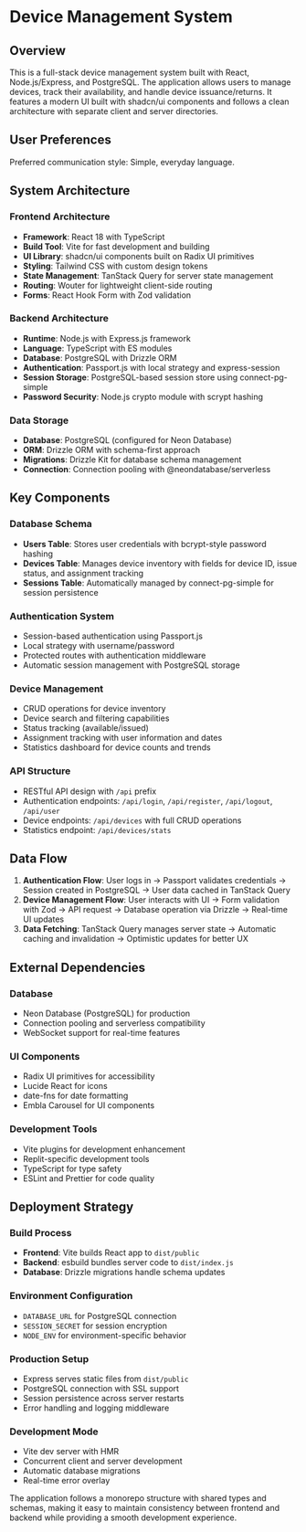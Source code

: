 # Device Management System

## Overview

This is a full-stack device management system built with React, Node.js/Express, and PostgreSQL. The application allows users to manage devices, track their availability, and handle device issuance/returns. It features a modern UI built with shadcn/ui components and follows a clean architecture with separate client and server directories.

## User Preferences

Preferred communication style: Simple, everyday language.

## System Architecture

### Frontend Architecture
- **Framework**: React 18 with TypeScript
- **Build Tool**: Vite for fast development and building
- **UI Library**: shadcn/ui components built on Radix UI primitives
- **Styling**: Tailwind CSS with custom design tokens
- **State Management**: TanStack Query for server state management
- **Routing**: Wouter for lightweight client-side routing
- **Forms**: React Hook Form with Zod validation

### Backend Architecture
- **Runtime**: Node.js with Express.js framework
- **Language**: TypeScript with ES modules
- **Database**: PostgreSQL with Drizzle ORM
- **Authentication**: Passport.js with local strategy and express-session
- **Session Storage**: PostgreSQL-based session store using connect-pg-simple
- **Password Security**: Node.js crypto module with scrypt hashing

### Data Storage
- **Database**: PostgreSQL (configured for Neon Database)
- **ORM**: Drizzle ORM with schema-first approach
- **Migrations**: Drizzle Kit for database schema management
- **Connection**: Connection pooling with @neondatabase/serverless

## Key Components

### Database Schema
- **Users Table**: Stores user credentials with bcrypt-style password hashing
- **Devices Table**: Manages device inventory with fields for device ID, issue status, and assignment tracking
- **Sessions Table**: Automatically managed by connect-pg-simple for session persistence

### Authentication System
- Session-based authentication using Passport.js
- Local strategy with username/password
- Protected routes with authentication middleware
- Automatic session management with PostgreSQL storage

### Device Management
- CRUD operations for device inventory
- Device search and filtering capabilities
- Status tracking (available/issued)
- Assignment tracking with user information and dates
- Statistics dashboard for device counts and trends

### API Structure
- RESTful API design with `/api` prefix
- Authentication endpoints: `/api/login`, `/api/register`, `/api/logout`, `/api/user`
- Device endpoints: `/api/devices` with full CRUD operations
- Statistics endpoint: `/api/devices/stats`

## Data Flow

1. **Authentication Flow**: User logs in → Passport validates credentials → Session created in PostgreSQL → User data cached in TanStack Query
2. **Device Management Flow**: User interacts with UI → Form validation with Zod → API request → Database operation via Drizzle → Real-time UI updates
3. **Data Fetching**: TanStack Query manages server state → Automatic caching and invalidation → Optimistic updates for better UX

## External Dependencies

### Database
- Neon Database (PostgreSQL) for production
- Connection pooling and serverless compatibility
- WebSocket support for real-time features

### UI Components
- Radix UI primitives for accessibility
- Lucide React for icons
- date-fns for date formatting
- Embla Carousel for UI components

### Development Tools
- Vite plugins for development enhancement
- Replit-specific development tools
- TypeScript for type safety
- ESLint and Prettier for code quality

## Deployment Strategy

### Build Process
- **Frontend**: Vite builds React app to `dist/public`
- **Backend**: esbuild bundles server code to `dist/index.js`
- **Database**: Drizzle migrations handle schema updates

### Environment Configuration
- `DATABASE_URL` for PostgreSQL connection
- `SESSION_SECRET` for session encryption
- `NODE_ENV` for environment-specific behavior

### Production Setup
- Express serves static files from `dist/public`
- PostgreSQL connection with SSL support
- Session persistence across server restarts
- Error handling and logging middleware

### Development Mode
- Vite dev server with HMR
- Concurrent client and server development
- Automatic database migrations
- Real-time error overlay

The application follows a monorepo structure with shared types and schemas, making it easy to maintain consistency between frontend and backend while providing a smooth development experience.
